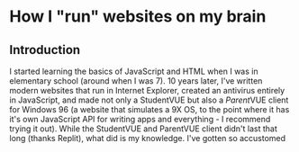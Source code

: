 # How I "run" websites on my brain
## Introduction
I started learning the basics of JavaScript and HTML when I was in elementary school (around when I was 7). 10 years later, I've written modern websites that run in Internet Explorer, created an antivirus entirely in JavaScript, and made not only a StudentVUE but also a *Parent*VUE client for Windows 96 (a website that simulates a 9X OS, to the point where it has it's own JavaScript API for writing apps and everything - I recommend trying it out). While the StudentVUE and ParentVUE client didn't last that long (thanks Replit), what did is my knowledge. I've gotten so accustomed 
